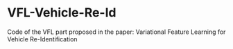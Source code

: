# VFL-Vehicle-Re-Id
Code of the VFL part proposed in the paper: Variational Feature Learning for Vehicle Re-Identification 
